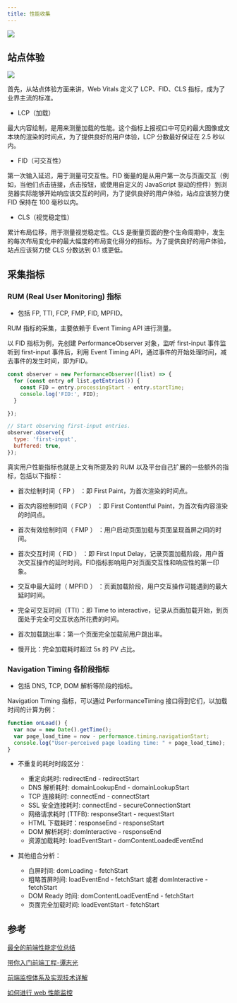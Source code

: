 ```yaml
---
title: 性能收集
---
```


![](https://p3-juejin.byteimg.com/tos-cn-i-k3u1fbpfcp/0c508c2fb5434f4891d4edc2e9f2e44f~tplv-k3u1fbpfcp-zoom-in-crop-mark:1304:0:0:0.awebp)

## 站点体验

![](https://p3-juejin.byteimg.com/tos-cn-i-k3u1fbpfcp/71cb8e5d5cfc4959a0a8ec8b27742ba1~tplv-k3u1fbpfcp-watermark.awebp)

首先，从站点体验方面来讲，Web Vitals 定义了 LCP、FID、CLS 指标，成为了业界主流的标准。

- LCP（加载）

最大内容绘制，是用来测量加载的性能。这个指标上报视口中可见的最大图像或文本块的渲染的时间点，为了提供良好的用户体验，LCP 分数最好保证在 2.5 秒以内。

- FID（可交互性）

第一次输入延迟，用于测量可交互性。FID 衡量的是从用户第一次与页面交互（例如，当他们点击链接，点击按钮，或使用自定义的 JavaScript 驱动的控件）到浏览器实际能够开始响应该交互的时间，为了提供良好的用户体验，站点应该努力使 FID 保持在 100 毫秒以内。

- CLS（视觉稳定性）

累计布局位移，用于测量视觉稳定性。CLS 是衡量页面的整个生命周期中，发生的每次布局变化中的最大幅度的布局变化得分的指标。为了提供良好的用户体验，站点应该努力使 CLS 分数达到 0.1 或更低。

## 采集指标

### RUM (Real User Monitoring) 指标

- 包括 FP, TTI, FCP, FMP, FID, MPFID。

RUM 指标的采集，主要依赖于 Event Timing API 进行测量。

以 FID 指标为例，先创建 PerformanceObserver 对象，监听 first-input 事件监听到 first-input 事件后，利用 Event Timing API，通过事件的开始处理时间，减去事件的发生时间，即为FID。

```js
const observer = new PerformanceObserver((list) => {
  for (const entry of list.getEntries()) {
    const FID = entry.processingStart - entry.startTime;
    console.log('FID:', FID);
  }

});

// Start observing first-input entries.
observer.observe({
  type: 'first-input',
  buffered: true,
});
```

真实用户性能指标也就是上文有所提及的 RUM 以及平台自己扩展的一些额外的指标，包括以下指标：

- 首次绘制时间（ FP ） ：即 First Paint，为首次渲染的时间点。

- 首次内容绘制时间（ FCP ） ：即 First Contentful Paint，为首次有内容渲染的时间点。

- 首次有效绘制时间（ FMP ） ：用户启动页面加载与页面呈现首屏之间的时间。

- 首次交互时间（ FID ） ：即 First Input Delay，记录页面加载阶段，用户首次交互操作的延时时间。FID指标影响用户对页面交互性和响应性的第一印象。

- 交互中最大延时（ MPFID ） ：页面加载阶段，用户交互操作可能遇到的最大延时时间。

- 完全可交互时间（TTI）：即 Time to interactive，记录从页面加载开始，到页面处于完全可交互状态所花费的时间。

- 首次加载跳出率：第一个页面完全加载前用户跳出率。

- 慢开比：完全加载耗时超过 5s 的 PV 占比。

### Navigation Timing 各阶段指标

- 包括 DNS, TCP, DOM 解析等阶段的指标。

Navigation Timing 指标，可以通过 PerformanceTiming 接口得到它们，以加载时间的计算为例：

```js
function onLoad() {
  var now = new Date().getTime();
  var page_load_time = now - performance.timing.navigationStart;
  console.log("User-perceived page loading time: " + page_load_time);
}
```

- 不重复的耗时时段区分：
    - 重定向耗时: redirectEnd - redirectStart
    - DNS 解析耗时: domainLookupEnd - domainLookupStart
    - TCP 连接耗时: connectEnd - connectStart
    - SSL 安全连接耗时: connectEnd - secureConnectionStart
    - 网络请求耗时 (TTFB): responseStart - requestStart
    - HTML 下载耗时：responseEnd - responseStart
    - DOM 解析耗时: domInteractive - responseEnd
    - 资源加载耗时: loadEventStart - domContentLoadedEventEnd

- 其他组合分析：
    - 白屏时间: domLoading - fetchStart
    - 粗略首屏时间: loadEventEnd - fetchStart 或者 domInteractive - fetchStart
    - DOM Ready 时间: domContentLoadEventEnd - fetchStart
    - 页面完全加载时间: loadEventStart - fetchStart

## 参考

[最全的前端性能定位总结](https://juejin.cn/post/7052918009555320839#heading-7)

[带你入门前端工程-谭志光](https://woai3c.gitee.io/introduction-to-front-end-engineering/07.html#%E6%80%A7%E8%83%BD%E6%95%B0%E6%8D%AE%E9%87%87%E9%9B%86)

[前端监控体系及实现技术详解](https://juejin.cn/post/6936562262480158728#heading-6)

[如何进行 web 性能监控](https://mp.weixin.qq.com/s/84XYEr0-USG5fFm-AFwfFQ)
